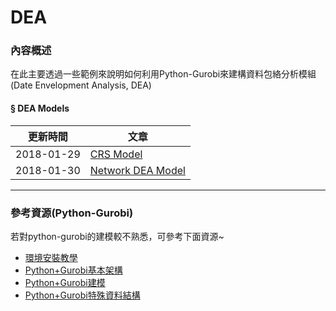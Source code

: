 # DEA

### 內容概述
在此主要透過一些範例來說明如何利用Python-Gurobi來建構資料包絡分析模組(Date Envelopment Analysis, DEA)

#### § DEA Models
|更新時間|文章|
|---|---|
|2018-01-29|[CRS Model](https://github.com/PO-LAB/DEA/blob/master/CRS_Model/CRS%20model.md)|
|2018-01-30|[Network DEA Model](https://github.com/PO-LAB/DEA/blob/master/Network_DEA/network_dea.md)|

--------
### 參考資源(Python-Gurobi)
若對python-gurobi的建模較不熟悉，可參考下面資源~
- [環境安裝教學](https://github.com/wurmen/Gurobi-Python/blob/master/Installation/%E5%AE%89%E8%A3%9D%E6%95%99%E5%AD%B8.md)
- [Python+Gurobi基本架構](https://github.com/wurmen/Gurobi-Python/blob/master/python-gurobi%20%20model/Python+Gurobi%E5%9F%BA%E6%9C%AC%E6%9E%B6%E6%A7%8B.md)<br>
- [Python+Gurobi建模](https://github.com/wurmen/Gurobi-Python/blob/master/python-gurobi%20%20model/Python+Gurobi%E5%BB%BA%E6%A8%A1.md)<br>
- [Python+Gurobi特殊資料結構](https://github.com/wurmen/Gurobi-Python/blob/master/python-gurobi%20%20model/Python%2BGurobi%E7%89%B9%E6%AE%8A%E8%B3%87%E6%96%99%E7%B5%90%E6%A7%8B.ipynb)

